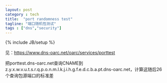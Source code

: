 ```yaml
---
layout: post
category : tech
title:  "port randomness test"
tagline: "端口随机性测试"
tags : ["dns","security"] 
---
```

{% include JB/setup %}

见：https://www.dns-oarc.net/oarc/services/porttest

把porttest.dns-oarc.net查询CNAME到z.y.x.w.v.u.t.s.r.q.p.o.n.m.l.k.j.i.h.g.f.e.d.c.b.a.pt.dns-oarc.net，计算这随后26个查询包源端口的标准差 
